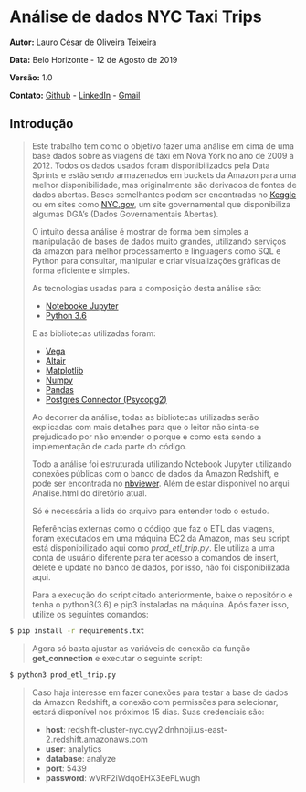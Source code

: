 # Análise de dados NYC Taxi Trips 

**Autor:** Lauro César de Oliveira Teixeira

**Data:** Belo Horizonte - 12 de Agosto de 2019 

**Versão:** 1.0

**Contato:** [Github](https://github.com/0lilauro) - [LinkedIn](https://www.linkedin.com/in/laurocoliveira) - [Gmail](0lilauro@gmail.com)

## Introdução

> Este trabalho tem como o objetivo fazer uma análise em cima de uma base dados sobre as viagens de táxi em Nova York no ano de 2009 a 2012. Todos os dados usados foram disponibilizados pela Data Sprints e estão sendo armazenados em buckets da Amazon para uma melhor disponibilidade, mas originalmente são derivados de fontes de dados abertas. Bases semelhantes podem ser encontradas no [Keggle](https://www.kaggle.com/) ou em sites como [NYC.gov](https://www1.nyc.gov/site/tlc/index.page), um site governamental que disponibiliza algumas DGA’s (Dados Governamentais Abertas).
>
> O intuito dessa análise é mostrar de forma bem simples a manipulação de bases de dados muito grandes, utilizando serviços da amazon para melhor processamento e linguagens como SQL e Python para consultar, manipular e criar visualizações gráficas de forma eficiente e simples.
>
> As tecnologias usadas para a composição desta análise são:  
> - [Notebooke Jupyter](https://jupyter.org/)
> - [Python 3.6](https://www.python.org/)
> 
> E as bibliotecas utilizadas foram:
> - [Vega](https://github.com/vega/ipyvega)
> - [Altair](https://altair-viz.github.io/index.html)
> - [Matplotlib](https://matplotlib.org/)
> - [Numpy](https://www.numpy.org/)
> - [Pandas](https://pandas.pydata.org/)
> - [Postgres Connector (Psycopg2)](https://pypi.org/project/psycopg2/)
>
> Ao decorrer da análise, todas as bibliotecas utilizadas serão explicadas com mais detalhes para que o leitor não sinta-se prejudicado por não entender o porque e como está sendo a implementação de cada parte do código.
>
> Todo a análise foi estruturada utilizando Notebook Jupyter utilizando conexões públicas com o banco de dados da Amazon Redshift, e pode ser encontrada no 
[nbviewer](). Além de estar disponivel no arqui Analise.html do diretório atual.
>
> Só é necessária a lida do arquivo para entender todo o estudo.
>
> Referências externas como o código que faz o ETL das viagens, foram executados em uma máquina EC2 da Amazon, mas seu script está disponibilizado aqui como *prod_etl_trip.py*. Ele utiliza a uma conta de usuário diferente para ter acesso a comandos de insert, delete e update no banco de dados, por isso,
não foi disponibilizada aqui.
>
> Para a execução do script citado anteriormente, baixe o repositório e tenha o python3(3.6) e pip3 instaladas na máquina. Após fazer isso, utilize os seguintes comandos: 
```sh
$ pip install -r requirements.txt
```
>
> Agora só basta ajustar as variáveis de conexão da função **get_connection** e executar o seguinte script: 
```sh
$ python3 prod_etl_trip.py
```
>
> Caso haja interesse em fazer conexões para testar a base de dados da Amazon Redshift, a conexão com permissões para selecionar, estará disponível nos próximos 15 dias. Suas credenciais são:
>
>
> * **host**: redshift-cluster-nyc.cyy2ldnhnbji.us-east-2.redshift.amazonaws.com
> * **user**: analytics
> * **database**: analyze
> * **port**: 5439	
> * **password**: wVRF2iWdqoEHX3EeFLwugh
